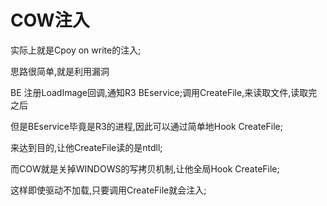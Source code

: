 # COW注入

实际上就是Cpoy on write的注入;

思路很简单,就是利用漏洞

BE 注册LoadImage回调,通知R3 BEservice;调用CreateFile,来读取文件,读取完之后

但是BEservice毕竟是R3的进程,因此可以通过简单地Hook CreateFile;

来达到目的,让他CreateFile读的是ntdll;

而COW就是关掉WINDOWS的写拷贝机制,让他全局Hook CreateFile;

这样即使驱动不加载,只要调用CreateFile就会注入;

